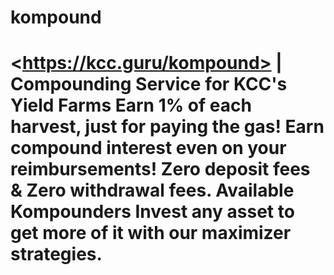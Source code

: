# kompound
# &lt;https://kcc.guru/kompound> | Compounding Service for KCC's Yield Farms Earn 1% of each harvest, just for paying the gas! Earn compound interest even on your reimbursements!  Zero deposit fees &amp; Zero withdrawal fees.     Available Kompounders Invest any asset to get more of it with our maximizer strategies. 
